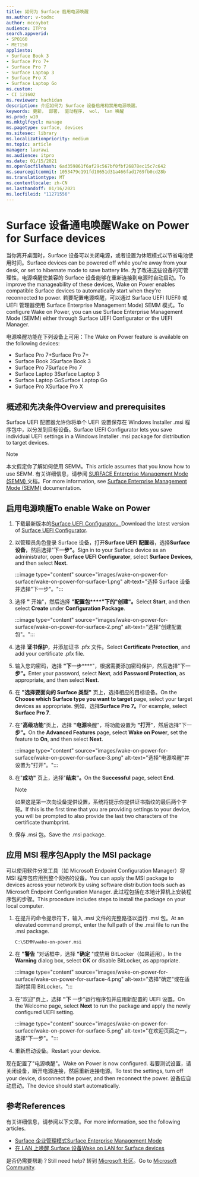 ```yaml
---
title: 如何为 Surface 启用电源唤醒
ms.author: v-todmc
author: mccoybot
audience: ITPro
search.appverid:
- SPO160
- MET150
appliesto:
- Surface Book 3
- Surface Pro 7+
- Surface Pro 7
- Surface Laptop 3
- Surface Pro X
- Surface Laptop Go
ms.custom:
- CI 121602
ms.reviewer: hachidan
description: 介绍如何为 Surface 设备启用和禁用电源唤醒。
keywords: 更新， 部署， 驱动程序， wol， lan 唤醒
ms.prod: w10
ms.mktglfcycl: manage
ms.pagetype: surface, devices
ms.sitesec: library
ms.localizationpriority: medium
ms.topic: article
manager: laurawi
ms.audience: itpro
ms.date: 01/15/2021
ms.openlocfilehash: 6ad359861f6af29c567bf0fbf26878ec15c7c642
ms.sourcegitcommit: 1053479c191fd10651d31a466fad1769fb0cd28b
ms.translationtype: MT
ms.contentlocale: zh-CN
ms.lasthandoff: 01/16/2021
ms.locfileid: "11271556"
---
```

# <span data-ttu-id="8e3c7-104">Surface 设备通电唤醒</span><span class="sxs-lookup"><span data-stu-id="8e3c7-104">Wake on Power for Surface devices</span></span>

<span data-ttu-id="8e3c7-105">当你离开桌面时，Surface 设备可以关闭电源，或者设置为休眠模式以节省电池使用时间。</span><span class="sxs-lookup"><span data-stu-id="8e3c7-105">Surface devices can be powered off while you're away from your desk, or set to hibernate mode to save battery life.</span></span> <span data-ttu-id="8e3c7-106">为了改进这些设备的可管理性，电源唤醒使兼容的 Surface 设备能够在重新连接到电源时自动启动。</span><span class="sxs-lookup"><span data-stu-id="8e3c7-106">To improve the manageability of these devices, Wake on Power enables compatible Surface devices to automatically start when they're reconnected to power.</span></span> <span data-ttu-id="8e3c7-107">若要配置电源唤醒，可以通过 Surface UEFI (UEFI) 或 UEFI 管理器使用 Surface Enterprise Management Mode) SEMM 模式。</span><span class="sxs-lookup"><span data-stu-id="8e3c7-107">To configure Wake on Power, you can use Surface Enterprise Management Mode (SEMM) either through Surface UEFI Configurator or the UEFI Manager.</span></span>

<span data-ttu-id="8e3c7-108">电源唤醒功能在下列设备上可用：</span><span class="sxs-lookup"><span data-stu-id="8e3c7-108">The Wake on Power feature is available on the following devices:</span></span>

- <span data-ttu-id="8e3c7-109">Surface Pro 7+</span><span class="sxs-lookup"><span data-stu-id="8e3c7-109">Surface Pro 7+</span></span>
- <span data-ttu-id="8e3c7-110">Surface Book 3</span><span class="sxs-lookup"><span data-stu-id="8e3c7-110">Surface Book 3</span></span>
- <span data-ttu-id="8e3c7-111">Surface Pro 7</span><span class="sxs-lookup"><span data-stu-id="8e3c7-111">Surface Pro 7</span></span>
- <span data-ttu-id="8e3c7-112">Surface Laptop 3</span><span class="sxs-lookup"><span data-stu-id="8e3c7-112">Surface Laptop 3</span></span>
- <span data-ttu-id="8e3c7-113">Surface Laptop Go</span><span class="sxs-lookup"><span data-stu-id="8e3c7-113">Surface Laptop Go</span></span>
- <span data-ttu-id="8e3c7-114">Surface Pro X</span><span class="sxs-lookup"><span data-stu-id="8e3c7-114">Surface Pro X</span></span> 


## <span data-ttu-id="8e3c7-115">概述和先决条件</span><span class="sxs-lookup"><span data-stu-id="8e3c7-115">Overview and prerequisites</span></span>

<span data-ttu-id="8e3c7-116">Surface UEFI 配置器允许你将单个 UEFI 设置保存在 Windows Installer .msi 程序包中，以分发到目标设备。</span><span class="sxs-lookup"><span data-stu-id="8e3c7-116">Surface UEFI Configurator lets you save individual UEFI settings in a Windows Installer .msi package for distribution to target devices.</span></span> 

> [!NOTE]
> <span data-ttu-id="8e3c7-117">本文假定你了解如何使用 SEMM。</span><span class="sxs-lookup"><span data-stu-id="8e3c7-117">This article assumes that you know how to use SEMM.</span></span> <span data-ttu-id="8e3c7-118">有关详细信息，请参阅 [SURFACE Enterprise Management Mode (SEMM) ](surface-enterprise-management-mode.md) 文档。</span><span class="sxs-lookup"><span data-stu-id="8e3c7-118">For more information, see [Surface Enterprise Management Mode (SEMM)](surface-enterprise-management-mode.md) documentation.</span></span>

## <span data-ttu-id="8e3c7-119">启用电源唤醒</span><span class="sxs-lookup"><span data-stu-id="8e3c7-119">To enable Wake on Power</span></span>

1.  <span data-ttu-id="8e3c7-120">下载最新版本的[Surface UEFI Configurator。](https://www.microsoft.com/download/confirmation.aspx?id=46703)</span><span class="sxs-lookup"><span data-stu-id="8e3c7-120">Download the latest version of [Surface UEFI Configurator](https://www.microsoft.com/download/confirmation.aspx?id=46703).</span></span>
2.  <span data-ttu-id="8e3c7-121">以管理员角色登录 Surface 设备，打开**Surface UEFI 配置**器，选择**Surface 设备**，然后选择"下一**步"。**</span><span class="sxs-lookup"><span data-stu-id="8e3c7-121">Sign in to your Surface device as an administrator, open **Surface UEFI Configurator**, select **Surface Devices**, and then select **Next**.</span></span>

    :::image type="content" source="images/wake-on-power-for-surface/wake-on-power-for-surface-1.png" alt-text="选择 Surface 设备并选择"下一步"。":::
3.  <span data-ttu-id="8e3c7-123">选择 **"** 开始"，然后选择 **"配置包\*\*\*\*"下的"创建"。**</span><span class="sxs-lookup"><span data-stu-id="8e3c7-123">Select **Start**, and then select **Create** under **Configuration Package**.</span></span>

    :::image type="content" source="images/wake-on-power-for-surface/wake-on-power-for-surface-2.png" alt-text="选择"创建配置包"。":::
4.  <span data-ttu-id="8e3c7-125">选择 **证书保护**，并添加证书 .pfx 文件。</span><span class="sxs-lookup"><span data-stu-id="8e3c7-125">Select **Certificate Protection**, and add your certificate .pfx file.</span></span> 
5. <span data-ttu-id="8e3c7-126">输入您的密码，选择 **"下**一步\*\*\*\*"，根据需要添加密码保护，然后选择"下一**步"。**</span><span class="sxs-lookup"><span data-stu-id="8e3c7-126">Enter your password, select **Next**, add **Password Protection**, as appropriate, and then select **Next**.</span></span>
6.  <span data-ttu-id="8e3c7-127">在 **"选择要面向的 Surface 类型"** 页上，选择相应的目标设备。</span><span class="sxs-lookup"><span data-stu-id="8e3c7-127">On the **Choose which Surface type you want to target** page, select your target devices as appropriate.</span></span> <span data-ttu-id="8e3c7-128">例如，选择**Surface Pro 7。**</span><span class="sxs-lookup"><span data-stu-id="8e3c7-128">For example, select **Surface Pro 7**.</span></span>
7.  <span data-ttu-id="8e3c7-129">在"**高级功能**"页上，选择 **"电源**唤醒"，将功能设置为 **"打开**"，然后选择"下一**步"。**</span><span class="sxs-lookup"><span data-stu-id="8e3c7-129">On the **Advanced Features** page, select **Wake on Power**, set the feature to **On**, and then select **Next**.</span></span>

    :::image type="content" source="images/wake-on-power-for-surface/wake-on-power-for-surface-3.png" alt-text="选择"电源唤醒"并设置为"打开"。"::: 
8.  <span data-ttu-id="8e3c7-131">在"**成功"** 页上，选择"**结束"。**</span><span class="sxs-lookup"><span data-stu-id="8e3c7-131">On the **Successful** page, select **End**.</span></span>

    > [!NOTE]
    > <span data-ttu-id="8e3c7-132">如果这是第一次向设备提供设置，系统将提示你提供证书指纹的最后两个字符。</span><span class="sxs-lookup"><span data-stu-id="8e3c7-132">If this is the first time that you are providing settings to your device, you will be prompted to also provide the last two characters of the certificate thumbprint.</span></span> 
9.  <span data-ttu-id="8e3c7-133">保存 .msi 包。</span><span class="sxs-lookup"><span data-stu-id="8e3c7-133">Save the .msi package.</span></span> 

## <span data-ttu-id="8e3c7-134">应用 MSI 程序包</span><span class="sxs-lookup"><span data-stu-id="8e3c7-134">Apply the MSI package</span></span> 

<span data-ttu-id="8e3c7-135">可以使用软件分发工具（如 Microsoft Endpoint Configuration Manager）将 MSI 程序包应用到整个网络的设备。</span><span class="sxs-lookup"><span data-stu-id="8e3c7-135">You can apply the MSI package to devices across your network by using software distribution tools such as Microsoft Endpoint Configuration Manager.</span></span> <span data-ttu-id="8e3c7-136">此过程包括在本地计算机上安装程序包的步骤。</span><span class="sxs-lookup"><span data-stu-id="8e3c7-136">This procedure includes steps to install the package on your local computer.</span></span> 

1.  <span data-ttu-id="8e3c7-137">在提升的命令提示符下，输入 .msi 文件的完整路径以运行 .msi 包。</span><span class="sxs-lookup"><span data-stu-id="8e3c7-137">At an elevated command prompt, enter the full path of the .msi file to run the .msi package.</span></span> 

    ```
    C:\SEMM\wake-on-power.msi 
    ```

2.  <span data-ttu-id="8e3c7-138">在 **"警告** "对话框中，选择 **"确定** "或禁用 BitLocker（如果适用）。</span><span class="sxs-lookup"><span data-stu-id="8e3c7-138">In the **Warning** dialog box, select **OK** or disable BitLocker, as appropriate.</span></span>

    :::image type="content" source="images/wake-on-power-for-surface/wake-on-power-for-surface-4.png" alt-text="选择"确定"或在适当时禁用 BitLocker。":::
3.  <span data-ttu-id="8e3c7-140">在"欢迎"页上，选择 **"下** 一步"运行程序包并应用新配置的 UEFI 设置。</span><span class="sxs-lookup"><span data-stu-id="8e3c7-140">On the Welcome page, select **Next** to run the package and apply the newly configured UEFI setting.</span></span>

    :::image type="content" source="images/wake-on-power-for-surface/wake-on-power-for-surface-5.png" alt-text="在欢迎页面之一，选择"下一步"。":::
4.  <span data-ttu-id="8e3c7-142">重新启动设备。</span><span class="sxs-lookup"><span data-stu-id="8e3c7-142">Restart your device.</span></span> 

<span data-ttu-id="8e3c7-143">现在配置了"电源唤醒"。</span><span class="sxs-lookup"><span data-stu-id="8e3c7-143">Wake on Power is now configured.</span></span> <span data-ttu-id="8e3c7-144">若要测试设置，请关闭设备，断开电源连接，然后重新连接电源。</span><span class="sxs-lookup"><span data-stu-id="8e3c7-144">To test the settings, turn off your device, disconnect the power, and then reconnect the power.</span></span> <span data-ttu-id="8e3c7-145">设备应自动启动。</span><span class="sxs-lookup"><span data-stu-id="8e3c7-145">The device should start automatically.</span></span> 

## <span data-ttu-id="8e3c7-146">参考</span><span class="sxs-lookup"><span data-stu-id="8e3c7-146">References</span></span>

<span data-ttu-id="8e3c7-147">有关详细信息，请参阅以下文章。</span><span class="sxs-lookup"><span data-stu-id="8e3c7-147">For more information, see the following articles.</span></span> 

- [<span data-ttu-id="8e3c7-148">Surface 企业管理模式</span><span class="sxs-lookup"><span data-stu-id="8e3c7-148">Surface Enterprise Management Mode</span></span>](surface-enterprise-management-mode.md)
- [<span data-ttu-id="8e3c7-149">在 LAN 上唤醒 Surface 设备</span><span class="sxs-lookup"><span data-stu-id="8e3c7-149">Wake on LAN for Surface devices</span></span>](wake-on-lan-for-surface-devices.md)

<span data-ttu-id="8e3c7-150">是否仍需要帮助？</span><span class="sxs-lookup"><span data-stu-id="8e3c7-150">Still need help?</span></span> <span data-ttu-id="8e3c7-151">转到 [Microsoft 社区](https://answers.microsoft.com/)。</span><span class="sxs-lookup"><span data-stu-id="8e3c7-151">Go to [Microsoft Community](https://answers.microsoft.com/).</span></span>